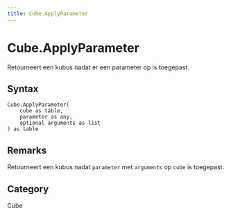 ```yaml
---
title: Cube.ApplyParameter
---
```


# Cube.ApplyParameter


Retourneert een kubus nadat er een parameter op is toegepast.


## Syntax

```powerquery
Cube.ApplyParameter(
    cube as table,
    parameter as any,
    optional arguments as list
) as table
```


## Remarks

Retourneert een kubus nadat <code>parameter</code> met <code>arguments</code> op <code>cube</code> is toegepast.



## Category
Cube
